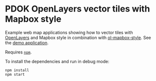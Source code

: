 # PDOK OpenLayers vector tiles with Mapbox style

Example web map applications showing how to vector tiles with [OpenLayers](https://openlayers.org/) and Mapbox style in combination with [ol-mapbox-style](https://github.com/openlayers/ol-mapbox-style). See the [demo application](https://arbakker.github.io/pdok-js-map-examples/openlayers-mvt-epsg3857/index.html).

Requires [`npm`](https://www.npmjs.com/).

To install the dependencies and run in debug mode:

```
npm install
npm start
```